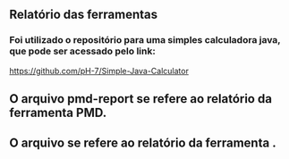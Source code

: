 ## Relatório das ferramentas
### Foi utilizado o repositório para uma simples calculadora java, que pode ser acessado pelo link:
https://github.com/pH-7/Simple-Java-Calculator

## O arquivo pmd-report se refere ao relatório da ferramenta PMD.

## O arquivo  se refere ao relatório da ferramenta .
